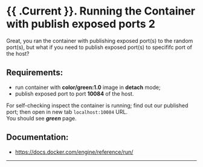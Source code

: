 # {{ .Current }}. Running the Container with publish exposed ports 2

Great, you ran the container with publishing exposed port(s) to the random port(s), but what if you need to publish exposed port(s) to specififc port of the host?  

## Requirements:
- run container with **color/green:1.0** image in **detach** mode;
- publish exposed port to port **10084** of the host.
  

For self-checking inspect the container is running; find out our published port; then open in new tab `localhost:10084` URL.  
You should see **_green_** page.  


## Documentation:
- https://docs.docker.com/engine/reference/run/

---
